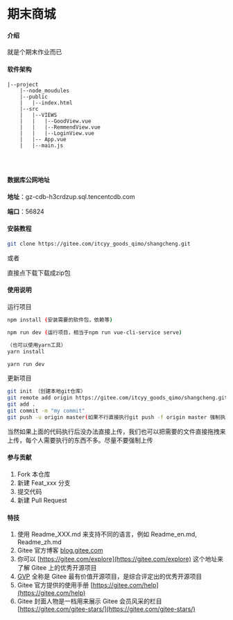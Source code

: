 # 期末商城
#### 介绍
就是个期末作业而已

#### 软件架构
```
|--project
	|--node_moudules
	|--public
	|	|--index.html
	|--src
	|	|--VIEWS
	|	|	|--GoodView.vue
	|	|	|--RemmendView.vue
	|	|	|--LoginView.vue
	|	|-- App.vue
	|	|--main.js
	
	
	
```

#### 数据库公网地址

**地址**：gz-cdb-h3crdzup.sql.tencentcdb.com

**端口**：56824


#### 安装教程

```sh
git clone https://gitee.com/itcyy_goods_qimo/shangcheng.git
```

或者

直接点下载下载成zip包

#### 使用说明

运行项目

```sh
npm install (安装需要的软件包，依赖等)

npm run dev (运行项目，相当于npm run vue-cli-service serve)

（也可以使用yarn工具）
yarn install

yarn run dev
```

更新项目

```sh
git init （创建本地git仓库）
git remote add origin https://gitee.com/itcyy_goods_qimo/shangcheng.git
git add .
git commit -m "my commit"
git push -u origin master(如果不行直接执行git push -f origin master 强制执行，最好别用)
```

当然如果上面的代码执行后没办法直接上传，我们也可以把需要的文件直接拖拽来上传，每个人需要执行的东西不多。尽量不要强制上传

#### 参与贡献

1.  Fork 本仓库
2.  新建 Feat_xxx 分支
3.  提交代码
4.  新建 Pull Request


#### 特技

1.  使用 Readme\_XXX.md 来支持不同的语言，例如 Readme\_en.md, Readme\_zh.md
2.  Gitee 官方博客 [blog.gitee.com](https://blog.gitee.com)
3.  你可以 [https://gitee.com/explore](https://gitee.com/explore) 这个地址来了解 Gitee 上的优秀开源项目
4.  [GVP](https://gitee.com/gvp) 全称是 Gitee 最有价值开源项目，是综合评定出的优秀开源项目
5.  Gitee 官方提供的使用手册 [https://gitee.com/help](https://gitee.com/help)
6.  Gitee 封面人物是一档用来展示 Gitee 会员风采的栏目 [https://gitee.com/gitee-stars/](https://gitee.com/gitee-stars/)
